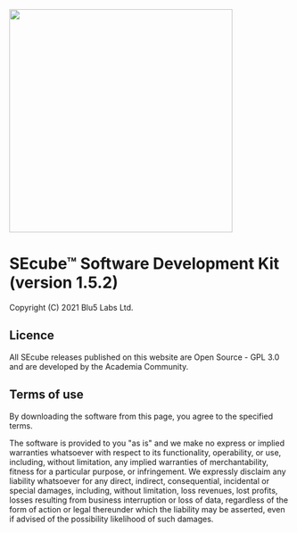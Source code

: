 <img src="https://www.secube.eu/site/templates/dist/img/logo.png" width="400px" />

# SEcube™ Software Development Kit (version 1.5.2)
Copyright (C) 2021 Blu5 Labs Ltd.

## Licence
All SEcube releases published on this website are Open Source - GPL 3.0 and are developed by the Academia Community.

## Terms of use
By downloading the software from this page, you agree to the specified terms.

The software is provided to you "as is" and we make no express or implied warranties whatsoever with respect to its functionality, operability, or use, including, without limitation, any implied warranties of merchantability, fitness for a particular purpose, or infringement. We expressly disclaim any liability whatsoever for any direct, indirect, consequential, incidental or special damages, including, without limitation, loss revenues, lost profits, losses resulting from business interruption or loss of data, regardless of the form of action or legal thereunder which the liability may be asserted, even if advised of the possibility likelihood of such damages.
